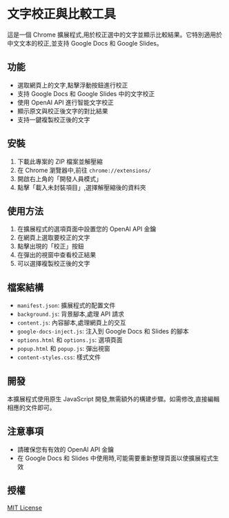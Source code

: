 # 文字校正與比較工具

這是一個 Chrome 擴展程式,用於校正選中的文字並顯示比較結果。它特別適用於中文文本的校正,並支持 Google Docs 和 Google Slides。

## 功能

- 選取網頁上的文字,點擊浮動按鈕進行校正
- 支持 Google Docs 和 Google Slides 中的文字校正
- 使用 OpenAI API 進行智能文字校正
- 顯示原文與校正後文字的對比結果
- 支持一鍵複製校正後的文字

## 安裝

1. 下載此專案的 ZIP 檔案並解壓縮
2. 在 Chrome 瀏覽器中,前往 `chrome://extensions/`
3. 開啟右上角的「開發人員模式」
4. 點擊「載入未封裝項目」,選擇解壓縮後的資料夾

## 使用方法

1. 在擴展程式的選項頁面中設置您的 OpenAI API 金鑰
2. 在網頁上選取要校正的文字
3. 點擊出現的「校正」按鈕
4. 在彈出的視窗中查看校正結果
5. 可以選擇複製校正後的文字

## 檔案結構

- `manifest.json`: 擴展程式的配置文件
- `background.js`: 背景腳本,處理 API 請求
- `content.js`: 內容腳本,處理網頁上的交互
- `google-docs-inject.js`: 注入到 Google Docs 和 Slides 的腳本
- `options.html` 和 `options.js`: 選項頁面
- `popup.html` 和 `popup.js`: 彈出視窗
- `content-styles.css`: 樣式文件

## 開發

本擴展程式使用原生 JavaScript 開發,無需額外的構建步驟。如需修改,直接編輯相應的文件即可。

## 注意事項

- 請確保您有有效的 OpenAI API 金鑰
- 在 Google Docs 和 Slides 中使用時,可能需要重新整理頁面以使擴展程式生效

## 授權

[MIT License](LICENSE)